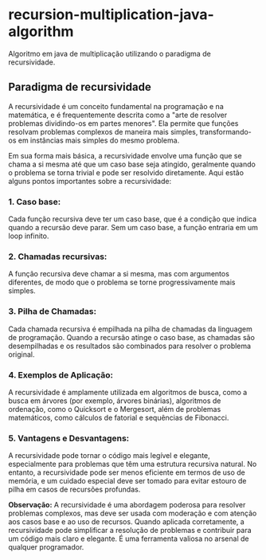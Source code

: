 # recursion-multiplication-java-algorithm
Algoritmo em java de multiplicação utilizando o paradigma de recursividade.

## Paradigma de recursividade
A recursividade é um conceito fundamental na programação e na matemática, e é frequentemente descrita como a "arte de resolver problemas dividindo-os em partes menores". Ela permite que funções resolvam problemas complexos de maneira mais simples, transformando-os em instâncias mais simples do mesmo problema.

Em sua forma mais básica, a recursividade envolve uma função que se chama a si mesma até que um caso base seja atingido, geralmente quando o problema se torna trivial e pode ser resolvido diretamente. Aqui estão alguns pontos importantes sobre a recursividade:

### 1. Caso base:
Cada função recursiva deve ter um caso base, que é a condição que indica quando a recursão deve parar. Sem um caso base, a função entraria em um loop infinito.

### 2. Chamadas recursivas:
A função recursiva deve chamar a si mesma, mas com argumentos diferentes, de modo que o problema se torne progressivamente mais simples.

### 3. Pilha de Chamadas:
Cada chamada recursiva é empilhada na pilha de chamadas da linguagem de programação. Quando a recursão atinge o caso base, as chamadas são desempilhadas e os resultados são combinados para resolver o problema original.

### 4. Exemplos de Aplicação:
A recursividade é amplamente utilizada em algoritmos de busca, como a busca em árvores (por exemplo, árvores binárias), algoritmos de ordenação, como o Quicksort e o Mergesort, além de problemas matemáticos, como cálculos de fatorial e sequências de Fibonacci.

### 5. Vantagens e Desvantagens:
A recursividade pode tornar o código mais legível e elegante, especialmente para problemas que têm uma estrutura recursiva natural. No entanto, a recursividade pode ser menos eficiente em termos de uso de memória, e um cuidado especial deve ser tomado para evitar estouro de pilha em casos de recursões profundas.

**Observação:** A recursividade é uma abordagem poderosa para resolver problemas complexos, mas deve ser usada com moderação e com atenção aos casos base e ao uso de recursos. Quando aplicada corretamente, a recursividade pode simplificar a resolução de problemas e contribuir para um código mais claro e elegante. É uma ferramenta valiosa no arsenal de qualquer programador.

